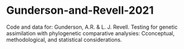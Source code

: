 # Gunderson-and-Revell-2021
 Code and data for: Gunderson, A.R. & L. J. Revell. Testing for genetic assimilation with phylogenetic comparative analysies: Cconceptual, methodological, and statistical considerations.
